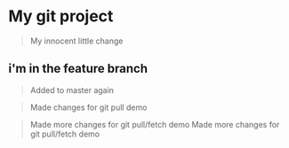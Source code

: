# My git project


> My innocent little change 
## i'm in the feature branch 


> Added to master again

> Made changes for git pull demo

> Made more changes for git pull/fetch demo
> Made more changes for git pull/fetch demo
